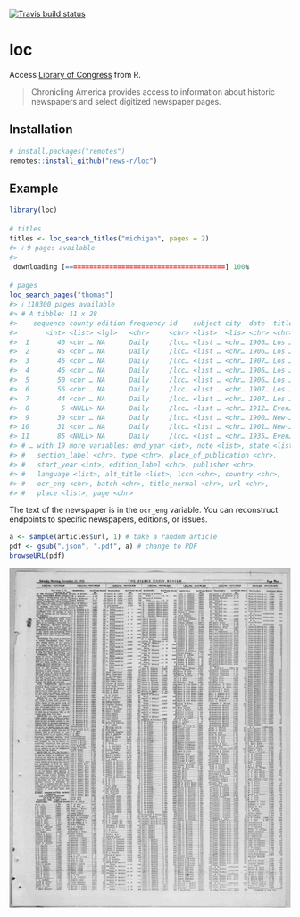 <!-- README.md is generated from README.Rmd. Please edit that file -->



<!-- badges: start -->
[![Travis build status](https://travis-ci.org/news-r/loc.svg?branch=master)](https://travis-ci.org/news-r/loc)
<!-- badges: end -->

# loc

Access [Library of Congress](https://chroniclingamerica.loc.gov) from R.

> Chronicling America provides access to information about historic newspapers and select digitized newspaper pages.

## Installation

``` r
# install.packages("remotes")
remotes::install_github("news-r/loc")
```

## Example


```r
library(loc)

# titles
titles <- loc_search_titles("michigan", pages = 2)
#> ℹ 9 pages available
#> 
 downloading [========================================] 100%

# pages
loc_search_pages("thomas")
#> ℹ 110300 pages available
#> # A tibble: 11 x 28
#>    sequence county edition frequency id    subject city  date  title
#>       <int> <list> <lgl>   <chr>     <chr> <list>  <lis> <chr> <chr>
#>  1       40 <chr … NA      Daily     /lcc… <list … <chr… 1906… Los …
#>  2       45 <chr … NA      Daily     /lcc… <list … <chr… 1906… Los …
#>  3       46 <chr … NA      Daily     /lcc… <list … <chr… 1907… Los …
#>  4       46 <chr … NA      Daily     /lcc… <list … <chr… 1906… Los …
#>  5       50 <chr … NA      Daily     /lcc… <list … <chr… 1906… Los …
#>  6       56 <chr … NA      Daily     /lcc… <list … <chr… 1907… Los …
#>  7       44 <chr … NA      Daily     /lcc… <list … <chr… 1907… Los …
#>  8        5 <NULL> NA      Daily     /lcc… <list … <chr… 1912… Even…
#>  9       39 <chr … NA      Daily     /lcc… <list … <chr… 1900… New-…
#> 10       31 <chr … NA      Daily     /lcc… <list … <chr… 1901… New-…
#> 11       85 <NULL> NA      Daily     /lcc… <list … <chr… 1935… Even…
#> # … with 19 more variables: end_year <int>, note <list>, state <list>,
#> #   section_label <chr>, type <chr>, place_of_publication <chr>,
#> #   start_year <int>, edition_label <chr>, publisher <chr>,
#> #   language <list>, alt_title <list>, lccn <chr>, country <chr>,
#> #   ocr_eng <chr>, batch <chr>, title_normal <chr>, url <chr>,
#> #   place <list>, page <chr>
```

The text of the newspaper is in the `ocr_eng` variable. You can reconstruct endpoints to specific newspapers, editions, or issues.

```r
a <- sample(articles$url, 1) # take a random article
pdf <- gsub(".json", ".pdf", a) # change to PDF
browseURL(pdf)
```

![](loc.png)